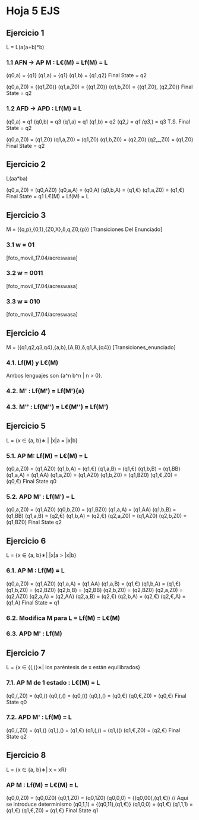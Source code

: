 # Hoja 5 EJS

## Ejercicio 1
L = L(a(a+b)*b)

### 1.1 AFN -> AP M : L€(M) = Lf(M) = L
(q0,a) = {q1}
(q1,a) = {q1}
(q1,b) = {q1,q2}
Final State = q2

(q0,a,Z0) = {(q1,Z0)}
(q1,a,Z0) = {(q1,Z0)}
(q1,b,Z0) = {(q1,Z0), (q2,Z0)}
Final State = q2

### 1.2 AFD -> APD : Lf(M) = L
(q0,a) = q1
(q0,b) = q3
(q1,a) = q1
(q1,b) = q2
(q2,_) = q1
(q3,_) = q3 T.S.
Final State = q2

(q0,a,Z0) = (q1,Z0)
(q1,a,Z0) = (q1,Z0)
(q1,b,Z0) = (q2,Z0)
(q2,_,Z0) = (q1,Z0)
Final State = q2

## Ejercicio 2
L(aa*ba)
    
(q0,a,Z0) = (q0,AZ0)
(q0,a,A)  = (q0,A)
(q0,b,A)  = (q1,€)
(q1,a,Z0) = (q1,€)
Final State = q1
    L€(M) = Lf(M) = L

## Ejercicio 3
M = ({q,p},{0,1},{Z0,X},δ,q,Z0,{p})
[Transiciones Del Enunciado]

### 3.1 w = 01
[foto_movil_17.04/acreswasa]

### 3.2 w = 0011
[foto_movil_17.04/acreswasa]
 
### 3.3 w = 010
[foto_movil_17.04/acreswasa]

## Ejercicio 4
M = ({q1,q2,q3,q4},{a,b},{A,B},δ,q1,A,{q4})
[Transiciones_enunciado]

### 4.1. Lf(M) y L€(M)
Ambos lenguajes son {a^n b^n | n > 0}.

### 4.2. M'  : Lf(M') = Lf(M')\{a}

### 4.3. M'' : Lf(M'') = L€(M'') = Lf(M')

## Ejercicio 5
L = {x ∈ {a, b}∗ | |x|a = |x|b}

### 5.1. AP M: Lf(M) = L€(M) = L
(q0,a,Z0) = (q1,AZ0)
(q1,b,A)  = (q1,€)
(q1,a,B)  = (q1,€)
(q1,b,B)  = (q1,BB)
(q1,a,A)  = (q1,AA)
(q1,a,Z0) = (q1,AZ0)
(q1,b,Z0) = (q1,BZ0)
(q1,€,Z0) = (q0,€)
Final State q0

### 5.2. APD M' :  Lf(M') = L
(q0,a,Z0) = (q1,AZ0)
(q0,b,Z0) = (q1,BZ0)
(q1,a,A)  = (q1,AA)
(q1,b,B)  = (q1,BB)
(q1,a,B)  = (q2,€)
(q1,b,A)  = (q2,€)
(q2,a,Z0) = (q1,AZ0)
(q2,b,Z0) = (q1,BZ0)
Final State q2

## Ejercicio 6
L = {x ∈ {a, b}∗| |x|a > |x|b}
### 6.1. AP M : Lf(M) = L
(q0,a,Z0) = (q1,AZ0)
(q1,a,A)  = (q1,AA)
(q1,a,B)  = (q1,€)
(q1,b,A)  = (q1,€)
(q1,b,Z0) = (q2,BZ0)
(q2,b,B)  = (q2,BB)
(q2,b,Z0) = (q2,BZ0)
(q2,a,Z0) = (q2,AZ0)
(q2,a,A)  = (q2,AA)
(q2,a,B)  = (q2,€)
(q2,b,A)  = (q2,€)
(q2,€,A)  = (q1,A)
Final State = q1

### 6.2. Modifica M para L = Lf(M) = L€(M)

### 6.3. APD M' : Lf(M)

## Ejercicio 7
L = {x ∈ {(,)}∗| los paréntesis de x están equilibrados}
### 7.1. AP M de 1 estado : L€(M) = L
(q0,(,Z0) = (q0,()
(q0,(,()  = (q0,(()
(q0,),()  = (q0,€)
(q0,€,Z0) = (q0,€)
Final State q0

### 7.2. APD M' : Lf(M) = L
(q0,(,Z0) = (q1,()
(q1,),()  = (q1,€)
(q1,(,()  = (q1,(()
(q1,€,Z0) = (q2,€)
Final State q2

## Ejercicio 8
L = {x ∈ {a, b}∗| x = xR}
### AP M : Lf(M) = L€(M) = L
(q0,0,Z0) = (q0,0Z0)
(q0,1,Z0) = (q0,1Z0)
(q0,0,0)  = {(q0,00),(q1,€)}    // Aquí se introduce determinismo
(q0,1,1)  = {(q0,11),(q1,€)}
(q1,0,0)  = (q1,€)
(q1,1,1)  = (q1,€)
(q1,€,Z0) = (q1,€)
Final State q1
